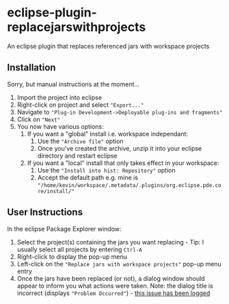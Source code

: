 # eclipse-plugin-replacejarswithprojects

An eclipse plugin that replaces referenced jars with workspace projects

## Installation
Sorry, but manual instructions at the moment...

1. Import the project into eclipse
1. Right-click on project and select `"Export..."`
1. Navigate to `"Plug-in Development->Deployable plug-ins and fragments"`
1. Click on `"Next"`
1. You now have various options:
    1. If you want a "global" install i.e. workspace independant:
        1. Use the `"Archive file"` option
        1. Once you've created the archive, unzip it into your eclipse directory and restart eclipse
    1. If you want a "local" install that only takes effect in your workspace:
        1. Use the `"Install into hist: Repository"` option
        1. Accept the default path e.g. mine is `"/home/kevin/workspace/.metadata/.plugins/org.eclipse.pde.core/install/"`

## User Instructions
In the eclipse Package Explorer window:

1. Select the project(s) containing the jars you want replacing - Tip: I usually select all projects by entering `Ctrl-A`
1. Right-click to display the pop-up menu
1. Left-click on the `"Replace jars with workspace projects"` pop-up menu entry
1. Once the jars have been replaced (or not), a dialog window should appear to inform you what actions were taken. Note: the dialog title is incorrect (displays `"Problem Occurred"`) - [this issue has been logged](https://github.com/jimmythedog/eclipse-plugin-ReplaceJarsWithProjects/issues/1)
